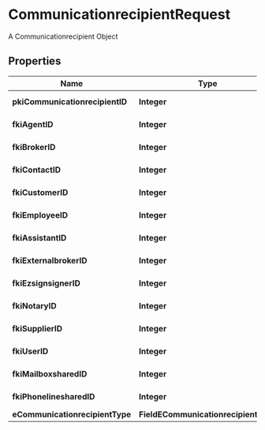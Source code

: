

# CommunicationrecipientRequest

A Communicationrecipient Object

## Properties

| Name | Type | Description | Notes |
|------------ | ------------- | ------------- | -------------|
|**pkiCommunicationrecipientID** | **Integer** | The unique ID of the Communicationrecipient. |  [optional] |
|**fkiAgentID** | **Integer** | The unique ID of the Agent. |  [optional] |
|**fkiBrokerID** | **Integer** | The unique ID of the Broker. |  [optional] |
|**fkiContactID** | **Integer** | The unique ID of the Contact |  [optional] |
|**fkiCustomerID** | **Integer** | The unique ID of the Customer. |  [optional] |
|**fkiEmployeeID** | **Integer** | The unique ID of the Employee. |  [optional] |
|**fkiAssistantID** | **Integer** | The unique ID of the Assistant. |  [optional] |
|**fkiExternalbrokerID** | **Integer** | The unique ID of the Externalbroker. |  [optional] |
|**fkiEzsignsignerID** | **Integer** | The unique ID of the Ezsignsigner |  [optional] |
|**fkiNotaryID** | **Integer** | The unique ID of the Notary. |  [optional] |
|**fkiSupplierID** | **Integer** | The unique ID of the Supplier. |  [optional] |
|**fkiUserID** | **Integer** | The unique ID of the User |  [optional] |
|**fkiMailboxsharedID** | **Integer** | The unique ID of the Mailboxshared |  [optional] |
|**fkiPhonelinesharedID** | **Integer** | The unique ID of the Phonelineshared |  [optional] |
|**eCommunicationrecipientType** | **FieldECommunicationrecipientType** |  |  [optional] |



